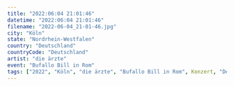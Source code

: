 ```yaml
---
title: "2022:06:04 21:01:46"
datetime: "2022:06:04 21:01:46"
filename: "2022-06-04_21-01-46.jpg"
city: "Köln"
state: "Nordrhein-Westfalen"
country: "Deutschland"
countryCode: "Deutschland"
artist: "die ärzte"
event: "Bufallo Bill in Rom"
tags: ["2022", "Köln", "die ärzte", "Bufallo Bill in Rom", Konzert, "Deutschland"]
---
```

